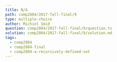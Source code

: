 ```yaml
---
title: N/A
path: comp2804/2017-fall-final/9
type: multiple-choice
author: Michiel Smid
question: comp2804/2017-fall-final/9/question.ts
solution: comp2804/2017-fall-final/9/solution.md
tags:
  - comp2804
  - comp2804-final
  - comp2804-a-recursively-defined-set
---
```

